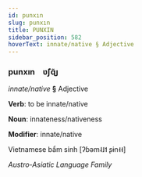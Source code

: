 ```yaml
---
id: punxın
slug: punxın
title: PUNXIN
sidebar_position: 582
hoverText: innate/native § Adjective
---
```


### punxın&emsp;<span kind="abugida">ʋ̃ʃɋ̃ȷ</span>

*innate/native* **§** Adjective

**Verb**: to be innate/native

**Noun**: innateness/nativeness

**Modifier**: innate/native

Vietnamese bẩm sinh [ʔɓəm˨˩˦ ʂɨn˧˧]

*Austro-Asiatic Language Family*